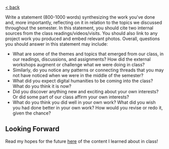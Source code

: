 [< back](https://justin51000.github.io/DH.html/)

Write a statement (800-1000 words) synthesizing the work you've done and, more importantly, reflecting on it in relation to the topics we discussed throughout the semester. In this statement, you should cite two internal sources from the class readings/videos/visits. You should also link to any project work you produced and embed relevant photos. Overall, questions you should answer in this statement may include:
* What are some of the themes and topics that emerged from our class, in our readings, discussions, and assignments? How did the external workshops augment or challenge what we were doing in class?
* Similarly, do you notice any patterns or connecting threads that you may not have noticed when we were in the middle of the semester?
* What did you expect digital humanities to be coming into the class? What do you think it is now?
* Did you discover anything new and exciting about your own interests? Or did some part of our class affirm your own interests?
* What do you think you did well in your own work? What did you wish you had done better in your own work? How would you revise or redo it, given the chance?

## Looking Forward

Read my hopes for the future [here](lookingforward.html) of the content I learned about in class!
